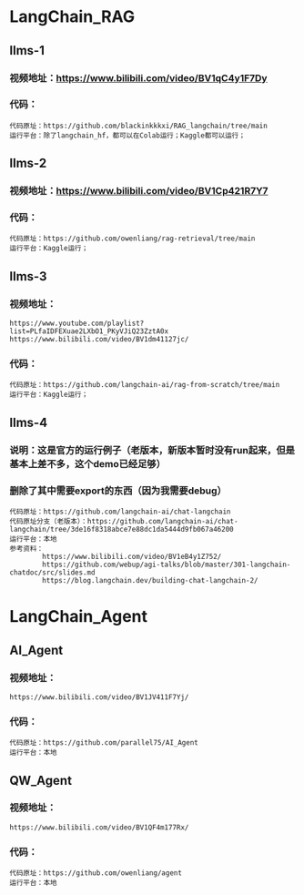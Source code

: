 # LangChain_RAG
## llms-1
### 视频地址：https://www.bilibili.com/video/BV1qC4y1F7Dy
### 代码：
    代码原址：https://github.com/blackinkkkxi/RAG_langchain/tree/main   
    运行平台：除了langchain_hf，都可以在Colab运行；Kaggle都可以运行；  
## llms-2
### 视频地址：https://www.bilibili.com/video/BV1Cp421R7Y7
### 代码：
    代码原址：https://github.com/owenliang/rag-retrieval/tree/main  
    运行平台：Kaggle运行；  
## llms-3
### 视频地址：
    https://www.youtube.com/playlist?list=PLfaIDFEXuae2LXbO1_PKyVJiQ23ZztA0x
    https://www.bilibili.com/video/BV1dm41127jc/
### 代码：
    代码原址：https://github.com/langchain-ai/rag-from-scratch/tree/main  
    运行平台：Kaggle运行；  
## llms-4
### 说明：这是官方的运行例子（老版本，新版本暂时没有run起来，但是基本上差不多，这个demo已经足够）  
### 删除了其中需要export的东西（因为我需要debug）
    代码原址：https://github.com/langchain-ai/chat-langchain
    代码原址分支（老版本）：https://github.com/langchain-ai/chat-langchain/tree/3de16f8318abce7e88dc1da5444d9fb067a46200
    运行平台：本地
    参考资料：
            https://www.bilibili.com/video/BV1eB4y1Z752/
            https://github.com/webup/agi-talks/blob/master/301-langchain-chatdoc/src/slides.md
            https://blog.langchain.dev/building-chat-langchain-2/
            


# LangChain_Agent
## AI_Agent
### 视频地址：
    https://www.bilibili.com/video/BV1JV411F7Yj/
### 代码：
    代码原址：https://github.com/parallel75/AI_Agent  
    运行平台：本地

## QW_Agent
### 视频地址：
    https://www.bilibili.com/video/BV1QF4m177Rx/
### 代码：
    代码原址：https://github.com/owenliang/agent
    运行平台：本地